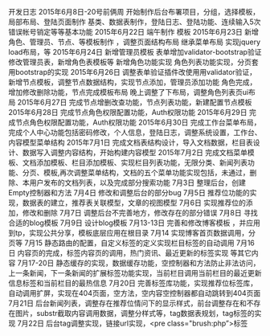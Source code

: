 ﻿开发日志
2015年6月8日-20号前俩周    开始制作后台布署项目，分组，选择模板，局部布局、登陆页面制作
			基类、数据表制作，登陆日志、登陆功能、连续输入5次错误帐号销定等等基本功能
2015年6月22日  端午制作 模板
2015年6月23日  新增角色、管理员、节点、等模板制作 ，调整页面结构布局 继承菜单布局
			实现jquery load布局，等
2015年6月24日 	新增管理员模板  表单增加validator-bootstrap验证  修改管理员表，新增角色表模板等
				新增角色功能实现  角色列表功能实现，分页套用bootstrap的实现
2015年6月26日  调整表单验证插件改使用用validator验证，新增节点模板，调整节点数据结构，实现节点添加，管理员添加功能 角色完成，增加修改删除功能，节点完成模板布局
				晚上调整了下布局，调整角色列表页ui布局
2015年6月27日 完成节点增删改查功能，节点列表功能，新建配置节点模板
2015年6月28日 完成节点角色权限配置功能，Auth权限功能
2015年6月29日 完成节点角色权限配置功能，Auth权限功能
2015年6月30日   完成工作台菜单布局，完成个人中心功能包括密码修改，个人信息，登陆日志，调整系统设置，工作台、内容模型菜单结构
2015年7月1日  完成文档表结构设计，导入文档数据，栏目表设计、数据写入调整内容结构，开始构建内容模型
2015年7月2日    完成文档菜单模板、文档添加模板、栏目添加模板、实现栏目列表功能，无限分类、新闻列表功能、分页、模板,再次调整菜单结构，文档的五个菜单功能实现包括，未通过，删除、本用户发布的文档列表，以及完成部分搜索功能
7月3日  整理后台，创建Empty控制器和方法
7月4日  修改和调整后台的部分bug
7月5日 推荐位功能的实现，数据表的建立，推荐表关联模型，文章的视图模型
7月6日 实现推荐位的添加，修改和删除
7月7日 调整后台不完善地方，修改存在的部分错误
7月8日  寻找合适的blog模板
7月9日 设计blog模板
7月13-13日 完善和修改博客模板 ，并应用到tp，实现公共分享，模板底层应用在根目录
7月14 实现博客首页数据调用，分页等
7月15 静态路由的配置，自定义标签的定义实现栏目标签的自动调用
7月16日 内容页的完成，标签内容页的调用，热门资讯、最近更新的标签实现  等其它内容
7月17-20日  静态缓存的实现，数据缓存功能，空控制器和方法防止非法访问，上一条新闻，下一条新闻的扩展标签功能实现，当前栏目调用当前栏目的最近更新信息标签和当前栏目的最热信息
7月20日   完善标签库功能，实现推荐位标签库，自动调用扩屏，实现在404页面，空方法，空内容空控制器都自动跳转到404页面
7月21日 后台新闻列表，调整存在推荐位情问下的显示样式，前台调整存在和不存在图片，substr截取内容调用数据，调整分样式等，tag数据表规划，tag标签的实现
7月22日 后台tag调整实现，链接url实现，<pre class="brush:php”></pre>标签